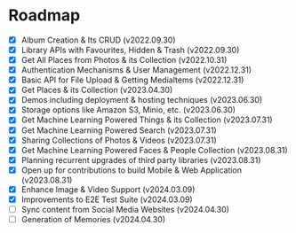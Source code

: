 # Roadmap
- [x] Album Creation & Its CRUD (v2022.09.30)
- [x] Library APIs with Favourites, Hidden & Trash (v2022.09.30)
- [x] Get All Places from Photos & its Collection (v2022.10.31)
- [x] Authentication Mechanisms & User Management (v2022.12.31)
- [x] Basic API for File Upload & Getting MediaItems (v2022.12.31)
- [x] Get Places & its Collection (v2023.04.30)
- [x] Demos including deployment & hosting techniques (v2023.06.30)
- [x] Storage options like Amazon S3, Minio, etc. (v2023.06.30)
- [x] Get Machine Learning Powered Things & its Collection (v2023.07.31)
- [x] Get Machine Learning Powered Search (v2023.07.31)
- [x] Sharing Collections of Photos & Videos (v2023.07.31)
- [x] Get Machine Learning Powered Faces & People Collection (v2023.08.31)
- [x] Planning recurrent upgrades of third party libraries (v2023.08.31)
- [x] Open up for contributions to build Mobile & Web Application (v2023.08.31)
- [x] Enhance Image & Video Support (v2024.03.09)
- [x] Improvements to E2E Test Suite (v2024.03.09)
- [ ] Sync content from Social Media Websites (v2024.04.30)
- [ ] Generation of Memories (v2024.04.30)
